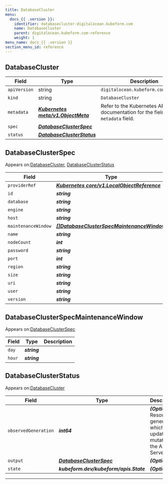 ```yaml
---
title: DatabaseCluster
menu:
  docs_{{ .version }}:
    identifier: databasecluster-digitalocean.kubeform.com
    name: DatabaseCluster
    parent: digitalocean.kubeform.com-reference
    weight: 1
menu_name: docs_{{ .version }}
section_menu_id: reference
---
```


## DatabaseCluster
| Field | Type | Description |
| ------ | ----- | ----------- |
| `apiVersion` | string | `digitalocean.kubeform.com/v1alpha1` |
|    `kind` | string | `DatabaseCluster` |
| `metadata` | ***[Kubernetes meta/v1.ObjectMeta](https://kubernetes.io/docs/reference/generated/kubernetes-api/v1.13/#objectmeta-v1-meta)***|Refer to the Kubernetes API documentation for the fields of the `metadata` field.|
| `spec` | ***[DatabaseClusterSpec](#databaseclusterspec)***||
| `status` | ***[DatabaseClusterStatus](#databaseclusterstatus)***||
## DatabaseClusterSpec

Appears on:[DatabaseCluster](#databasecluster), [DatabaseClusterStatus](#databaseclusterstatus)

| Field | Type | Description |
| ------ | ----- | ----------- |
| `providerRef` | ***[Kubernetes core/v1.LocalObjectReference](https://kubernetes.io/docs/reference/generated/kubernetes-api/v1.13/#localobjectreference-v1-core)***||
| `id` | ***string***||
| `database` | ***string***| ***(Optional)*** |
| `engine` | ***string***||
| `host` | ***string***| ***(Optional)*** |
| `maintenanceWindow` | ***[[]DatabaseClusterSpecMaintenanceWindow](#databaseclusterspecmaintenancewindow)***| ***(Optional)*** |
| `name` | ***string***||
| `nodeCount` | ***int***||
| `password` | ***string***| ***(Optional)*** |
| `port` | ***int***| ***(Optional)*** |
| `region` | ***string***||
| `size` | ***string***||
| `uri` | ***string***| ***(Optional)*** |
| `user` | ***string***| ***(Optional)*** |
| `version` | ***string***||
## DatabaseClusterSpecMaintenanceWindow

Appears on:[DatabaseClusterSpec](#databaseclusterspec)

| Field | Type | Description |
| ------ | ----- | ----------- |
| `day` | ***string***||
| `hour` | ***string***||
## DatabaseClusterStatus

Appears on:[DatabaseCluster](#databasecluster)

| Field | Type | Description |
| ------ | ----- | ----------- |
| `observedGeneration` | ***int64***| ***(Optional)*** Resource generation, which is updated on mutation by the API Server.|
| `output` | ***[DatabaseClusterSpec](#databaseclusterspec)***| ***(Optional)*** |
| `state` | ***kubeform.dev/kubeform/apis.State***| ***(Optional)*** |
---
